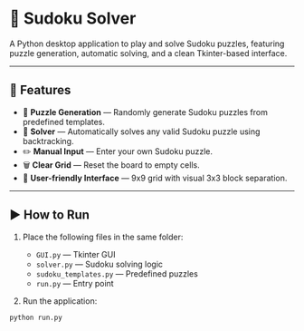 # 🧩 Sudoku Solver 

A Python desktop application to play and solve Sudoku puzzles, featuring puzzle generation, automatic solving, and a clean Tkinter-based interface.

---

## 📌 Features
- 🎲 **Puzzle Generation** — Randomly generate Sudoku puzzles from predefined templates.
- 🚀 **Solver** — Automatically solves any valid Sudoku puzzle using backtracking.
- ✏️ **Manual Input** — Enter your own Sudoku puzzle.
- 🗑 **Clear Grid** — Reset the board to empty cells.
- 🎨 **User-friendly Interface** — 9x9 grid with visual 3x3 block separation.




---

## ▶️ How to Run
1. Place the following files in the same folder:
   - `GUI.py` — Tkinter GUI
   - `solver.py` — Sudoku solving logic
   - `sudoku_templates.py` — Predefined puzzles
   - `run.py` — Entry point

2. Run the application:
```bash
python run.py
